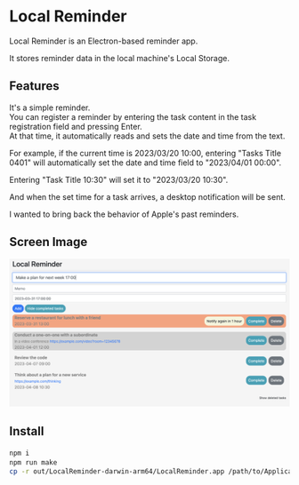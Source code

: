 # Local Reminder

Local Reminder is an Electron-based reminder app.

It stores reminder data in the local machine's Local Storage.

## Features
It's a simple reminder.  
You can register a reminder by entering the task content in the task registration field and pressing Enter.  
At that time, it automatically reads and sets the date and time from the text.

For example, if the current time is 2023/03/20 10:00, entering "Tasks Title 0401" will automatically set the date and time field to "2023/04/01 00:00".

Entering "Task Title 10:30" will set it to "2023/03/20 10:30".

And when the set time for a task arrives, a desktop notification will be sent.

I wanted to bring back the behavior of Apple's past reminders.

## Screen Image

<div align="center">
  <img src="static/local_reminder-view.png">
</div>

## Install

```bash
npm i
npm run make
cp -r out/LocalReminder-darwin-arm64/LocalReminder.app /path/to/Applications
```

